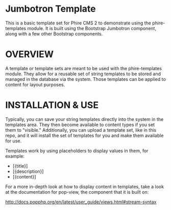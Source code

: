 Jumbotron Template
==================

This is a basic template set for Phire CMS 2 to demonstrate using the
phire-templates module. It is built using the Bootstrap Jumbotron
component, along with a few other Bootstrap components.

OVERVIEW
========

A template or template sets are meant to be used with the phire-templates
module. They allow for a reusable set of string templates to be stored and
managed in the database via the system. Those templates can be applied to
content for layout purposes.

INSTALLATION & USE
==================

Typically, you can save your string templates directly into the system in the
templates area. They then become available to content types if you set them
to "visible." Additionally, you can upload a template set, like in this repo,
and it will install the set of templates for you and make them available for use.

Templates work by using placeholders to display values in them, for example:

* [{title}]
* [{description}]
* [{content}]

For a more in-depth look at how to display content in templates, take a look at the
documentation for pop-view, the component that it is built on:

http://docs.popphp.org/en/latest/user_guide/views.html#stream-syntax
